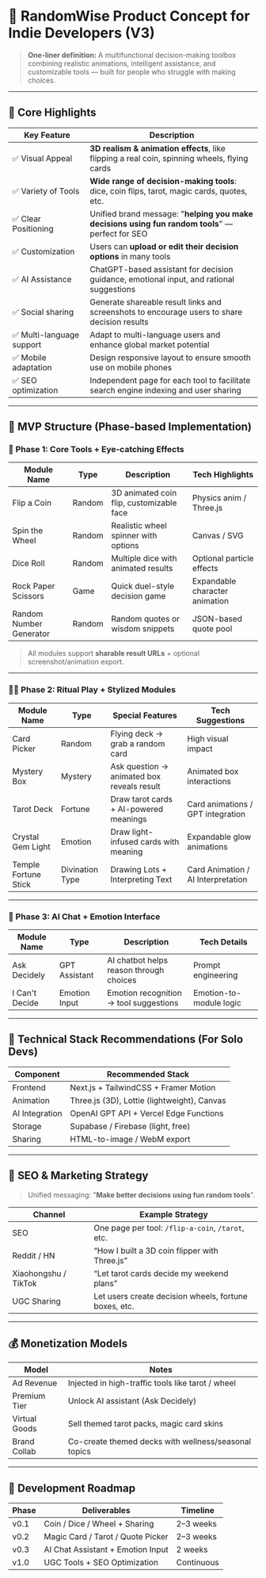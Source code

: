 
# 🎯 RandomWise Product Concept for Indie Developers (V3)

> **One-liner definition:**
> A multifunctional decision-making toolbox combining realistic animations, intelligent assistance, and customizable tools — built for people who struggle with making choices.

---

## 🌟 Core Highlights

| Key Feature          | Description |
|----------------------|-------------|
| ✅ Visual Appeal      | **3D realism & animation effects**, like flipping a real coin, spinning wheels, flying cards |
| ✅ Variety of Tools   | **Wide range of decision-making tools**: dice, coin flips, tarot, magic cards, quotes, etc. |
| ✅ Clear Positioning  | Unified brand message: "**helping you make decisions using fun random tools**" — perfect for SEO |
| ✅ Customization      | Users can **upload or edit their decision options** in many tools |
| ✅ AI Assistance      | ChatGPT-based assistant for decision guidance, emotional input, and rational suggestions |
| ✅ Social sharing | Generate shareable result links and screenshots to encourage users to share decision results |
| ✅ Multi-language support | Adapt to multi-language users and enhance global market potential |
| ✅ Mobile adaptation | Design responsive layout to ensure smooth use on mobile phones |
| ✅ SEO optimization | Independent page for each tool to facilitate search engine indexing and user sharing |

---

## 🔧 MVP Structure (Phase-based Implementation)

### 🚀 Phase 1: Core Tools + Eye-catching Effects

| Module Name         | Type       | Description                             | Tech Highlights |
|---------------------|------------|-----------------------------------------|-----------------|
| Flip a Coin         | Random     | 3D animated coin flip, customizable face| Physics anim / Three.js |
| Spin the Wheel      | Random     | Realistic wheel spinner with options    | Canvas / SVG    |
| Dice Roll           | Random     | Multiple dice with animated results     | Optional particle effects |
| Rock Paper Scissors | Game       | Quick duel-style decision game          | Expandable character animation |
| Random Number Generator        | Random | Random quotes or wisdom snippets        | JSON-based quote pool |

> All modules support **sharable result URLs** + optional screenshot/animation export.

---

### 🧙‍♀️ Phase 2: Ritual Play + Stylized Modules

| Module Name         | Type       | Special Features                        | Tech Suggestions |
|---------------------|------------|-----------------------------------------|------------------|
| Card Picker    | Random | Flying deck → grab a random card        | High visual impact |
| Mystery Box         | Mystery    | Ask question → animated box reveals result | Animated box interactions |
| Tarot Deck          | Fortune    | Draw tarot cards + AI-powered meanings  | Card animations / GPT integration |
| Crystal Gem Light   | Emotion    | Draw light-infused cards with meaning   | Expandable glow animations |
| Temple Fortune Stick | Divination Type | Drawing Lots + Interpreting Text | Card Animation / AI Interpretation |

---

### 🧠 Phase 3: AI Chat + Emotion Interface

| Module Name       | Type         | Description                             | Tech Details      |
|-------------------|--------------|-----------------------------------------|-------------------|
| Ask Decidely      | GPT Assistant| AI chatbot helps reason through choices | Prompt engineering |
| I Can't Decide    | Emotion Input| Emotion recognition → tool suggestions  | Emotion-to-module logic |

---

## 🧱 Technical Stack Recommendations (For Solo Devs)

| Component     | Recommended Stack                         |
|---------------|-------------------------------------------|
| Frontend      | Next.js + TailwindCSS + Framer Motion     |
| Animation     | Three.js (3D), Lottie (lightweight), Canvas |
| AI Integration| OpenAI GPT API + Vercel Edge Functions    |
| Storage       | Supabase / Firebase (light, free)         |
| Sharing       | HTML-to-image / WebM export               |

---

## 🎯 SEO & Marketing Strategy

> Unified messaging: "**Make better decisions using fun random tools**".

| Channel       | Example Strategy                                       |
|---------------|--------------------------------------------------------|
| SEO           | One page per tool: `/flip-a-coin`, `/tarot`, etc.     |
| Reddit / HN   | “How I built a 3D coin flipper with Three.js”          |
| Xiaohongshu / TikTok | “Let tarot cards decide my weekend plans”      |
| UGC Sharing   | Let users create decision wheels, fortune boxes, etc. |

---

## 💰 Monetization Models

| Model         | Notes                                                   |
|---------------|---------------------------------------------------------|
| Ad Revenue    | Injected in high-traffic tools like tarot / wheel       |
| Premium Tier  | Unlock AI assistant (Ask Decidely)                      |
| Virtual Goods | Sell themed tarot packs, magic card skins               |
| Brand Collab  | Co-create themed decks with wellness/seasonal topics   |

---

## 📆 Development Roadmap

| Phase | Deliverables                        | Timeline |
|-------|-------------------------------------|----------|
| v0.1  | Coin / Dice / Wheel + Sharing       | 2–3 weeks |
| v0.2  | Magic Card / Tarot / Quote Picker   | 2–3 weeks |
| v0.3  | AI Chat Assistant + Emotion Input   | 2 weeks   |
| v1.0  | UGC Tools + SEO Optimization        | Continuous |

